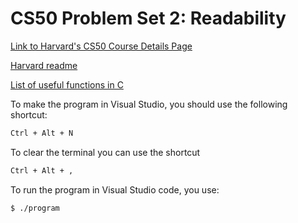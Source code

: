 # CS50 Problem Set 2: Readability
[Link to Harvard's CS50 Course Details Page](https://www.edx.org/course/cs50s-introduction-to-computer-science)

[Harvard readme](https://cs50.harvard.edu/x/2020/psets/2/readability/)

[List of useful functions in C](https://man.cs50.io/)

To make the program in Visual Studio, you should use the following shortcut:
```bash
Ctrl + Alt + N
```

To clear the terminal you can use the shortcut
```bash
Ctrl + Alt + ,
```

To run the program in Visual Studio code, you use:
```bash
$ ./program
```
